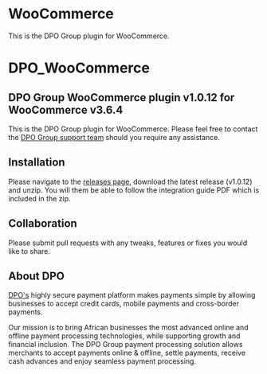 # WooCommerce
This is the DPO Group plugin for WooCommerce.

# DPO_WooCommerce
## DPO Group WooCommerce plugin v1.0.12 for WooCommerce v3.6.4

This is the DPO Group plugin for WooCommerce. Please feel free to contact the [DPO Group support team](https://www.directpay.online/support/) should you require any assistance.

## Installation
Please navigate to the [releases page](https://github.com/DirectPay-Online/DPO_WooCommerce/releases), download the latest release (v1.0.12) and unzip. You will them be able to follow the integration guide PDF which is included in the zip.

## Collaboration

Please submit pull requests with any tweaks, features or fixes you would like to share.

## About DPO

[DPO's](https://www.directpay.online/) highly secure payment platform makes payments simple by allowing businesses to accept credit cards, mobile payments and cross-border payments.

Our mission is to bring African businesses the most advanced online and offline payment processing technologies, while supporting growth and financial inclusion. The DPO Group payment processing solution allows merchants to accept payments online & offline, settle payments, receive cash advances and enjoy seamless payment processing.
